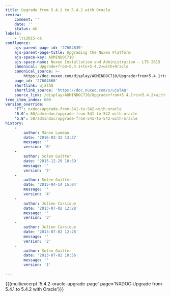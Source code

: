 ```yaml
---
title: Upgrade from 5.4.1 to 5.4.2 with Oracle
review:
    comment: ''
    date: ''
    status: ok
labels:
    - lts2015-ok
confluence:
    ajs-parent-page-id: '27604639'
    ajs-parent-page-title: Upgrading the Nuxeo Platform
    ajs-space-key: ADMINDOC710
    ajs-space-name: Nuxeo Installation and Administration — LTS 2015
    canonical: Upgrade+from+5.4.1+to+5.4.2+with+Oracle
    canonical_source: >-
        https://doc.nuxeo.com/display/ADMINDOC710/Upgrade+from+5.4.1+to+5.4.2+with+Oracle
    page_id: '27604666'
    shortlink: ujalAQ
    shortlink_source: 'https://doc.nuxeo.com/x/ujalAQ'
    source_link: /display/ADMINDOC710/Upgrade+from+5.4.1+to+5.4.2+with+Oracle
tree_item_index: 600
version_override:
    'FT': nxdoc/upgrade-from-541-to-542-with-oracle
    '6.0': 60/admindoc/upgrade-from-541-to-542-with-oracle
    '5.8': 58/admindoc/upgrade-from-541-to-542-with-oracle
history:
    -
        author: Manon Lumeau
        date: '2016-03-31 13:37'
        message: ''
        version: '6'
    -
        author: Solen Guitter
        date: '2015-12-29 10:59'
        message: ''
        version: '5'
    -
        author: Solen Guitter
        date: '2015-04-14 15:04'
        message: ''
        version: '4'
    -
        author: Julien Carsique
        date: '2013-07-02 12:28'
        message: ''
        version: '3'
    -
        author: Julien Carsique
        date: '2013-07-02 12:28'
        message: ''
        version: '2'
    -
        author: Solen Guitter
        date: '2013-07-02 10:56'
        message: ''
        version: '1'

---
```

{{{multiexcerpt '5.4.2-oracle-upgrade-page' page='NXDOC:Upgrade from 5.4.1 to 5.4.2 with Oracle'}}}
